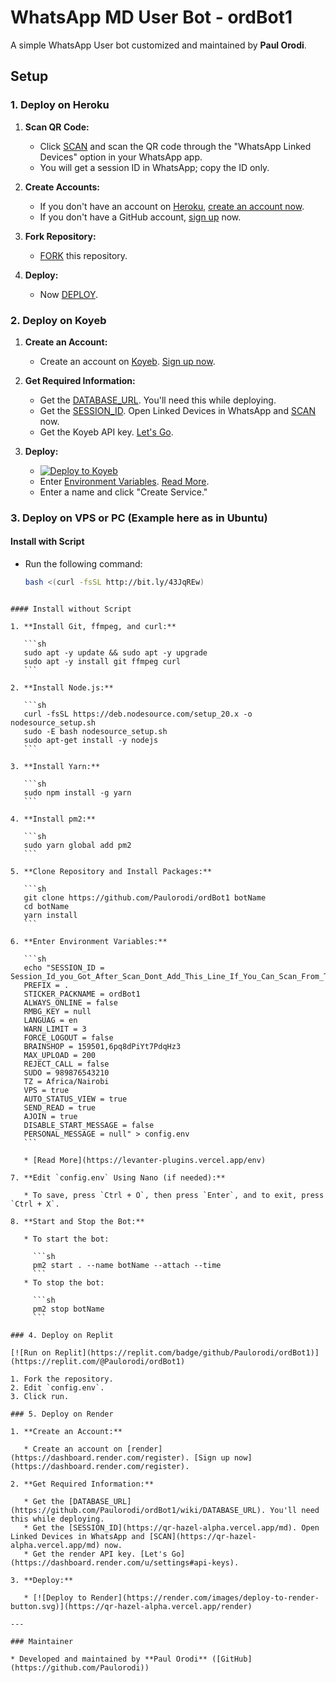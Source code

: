 
# WhatsApp MD User Bot - ordBot1

A simple WhatsApp User bot customized and maintained by **Paul Orodi**.

## Setup

### 1. Deploy on Heroku

1. **Scan QR Code:**
   - Click [SCAN](https://qr-hazel-alpha.vercel.app/md) and scan the QR code through the "WhatsApp Linked Devices" option in your WhatsApp app.
   - You will get a session ID in WhatsApp; copy the ID only.

2. **Create Accounts:**
   - If you don't have an account on [Heroku](https://signup.heroku.com/), [create an account now](https://signup.heroku.com/).
   - If you don't have a GitHub account, [sign up](https://github.com/join) now.

3. **Fork Repository:**
   - [FORK](https://github.com/Paulorodi/ordBot1/fork) this repository.

4. **Deploy:**
   - Now [DEPLOY](https://qr-hazel-alpha.vercel.app/heroku).

### 2. Deploy on Koyeb

1. **Create an Account:**
   - Create an account on [Koyeb](https://app.koyeb.com/auth/signup). [Sign up now](https://app.koyeb.com/auth/signup).

2. **Get Required Information:**
   - Get the [DATABASE_URL](https://github.com/Paulorodi/ordBot1/wiki/DATABASE_URL). You'll need this while deploying.
   - Get the [SESSION_ID](https://qr-hazel-alpha.vercel.app/md). Open Linked Devices in WhatsApp and [SCAN](https://qr-hazel-alpha.vercel.app/md) now.
   - Get the Koyeb API key. [Let's Go](https://app.koyeb.com/account/api).

3. **Deploy:**
   - [![Deploy to Koyeb](https://www.koyeb.com/static/images/deploy/button.svg)](https://qr-hazel-alpha.vercel.app/koyeb)
   - Enter [Environment Variables](https://levanter-plugins.vercel.app/env). [Read More](https://levanter-plugins.vercel.app/env).
   - Enter a name and click "Create Service."

### 3. Deploy on VPS or PC (Example here as in Ubuntu)

#### Install with Script

- Run the following command:
  ```sh
  bash <(curl -fsSL http://bit.ly/43JqREw)
````

#### Install without Script

1. **Install Git, ffmpeg, and curl:**

   ```sh
   sudo apt -y update && sudo apt -y upgrade
   sudo apt -y install git ffmpeg curl
   ```

2. **Install Node.js:**

   ```sh
   curl -fsSL https://deb.nodesource.com/setup_20.x -o nodesource_setup.sh
   sudo -E bash nodesource_setup.sh
   sudo apt-get install -y nodejs
   ```

3. **Install Yarn:**

   ```sh
   sudo npm install -g yarn
   ```

4. **Install pm2:**

   ```sh
   sudo yarn global add pm2
   ```

5. **Clone Repository and Install Packages:**

   ```sh
   git clone https://github.com/Paulorodi/ordBot1 botName
   cd botName
   yarn install
   ```

6. **Enter Environment Variables:**

   ```sh
   echo "SESSION_ID = Session_Id_you_Got_After_Scan_Dont_Add_This_Line_If_You_Can_Scan_From_Terminal_Itself
   PREFIX = .
   STICKER_PACKNAME = ordBot1
   ALWAYS_ONLINE = false
   RMBG_KEY = null
   LANGUAG = en
   WARN_LIMIT = 3
   FORCE_LOGOUT = false
   BRAINSHOP = 159501,6pq8dPiYt7PdqHz3
   MAX_UPLOAD = 200
   REJECT_CALL = false
   SUDO = 989876543210
   TZ = Africa/Nairobi
   VPS = true
   AUTO_STATUS_VIEW = true
   SEND_READ = true
   AJOIN = true
   DISABLE_START_MESSAGE = false
   PERSONAL_MESSAGE = null" > config.env
   ```

   * [Read More](https://levanter-plugins.vercel.app/env)

7. **Edit `config.env` Using Nano (if needed):**

   * To save, press `Ctrl + O`, then press `Enter`, and to exit, press `Ctrl + X`.

8. **Start and Stop the Bot:**

   * To start the bot:

     ```sh
     pm2 start . --name botName --attach --time
     ```
   * To stop the bot:

     ```sh
     pm2 stop botName
     ```

### 4. Deploy on Replit

[![Run on Replit](https://replit.com/badge/github/Paulorodi/ordBot1)](https://replit.com/@Paulorodi/ordBot1)

1. Fork the repository.
2. Edit `config.env`.
3. Click run.

### 5. Deploy on Render

1. **Create an Account:**

   * Create an account on [render](https://dashboard.render.com/register). [Sign up now](https://dashboard.render.com/register).

2. **Get Required Information:**

   * Get the [DATABASE_URL](https://github.com/Paulorodi/ordBot1/wiki/DATABASE_URL). You'll need this while deploying.
   * Get the [SESSION_ID](https://qr-hazel-alpha.vercel.app/md). Open Linked Devices in WhatsApp and [SCAN](https://qr-hazel-alpha.vercel.app/md) now.
   * Get the render API key. [Let's Go](https://dashboard.render.com/u/settings#api-keys).

3. **Deploy:**

   * [![Deploy to Render](https://render.com/images/deploy-to-render-button.svg)](https://qr-hazel-alpha.vercel.app/render)

---

### Maintainer

* Developed and maintained by **Paul Orodi** ([GitHub](https://github.com/Paulorodi))



